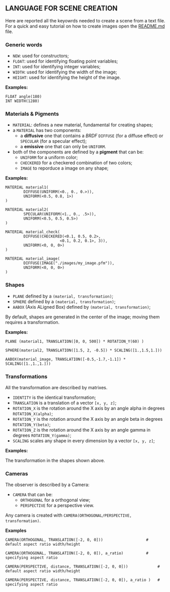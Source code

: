 ## LANGUAGE FOR SCENE CREATION

Here are reported all the keyowrds needed to create a scene from a text file. For a quick and easy tutorial on how to create images open the [README.md](https://github.com/DanieleZambetti97/ProjectMoana/blob/master/README.md) file.

### Generic words

- `NEW`: used for constructors;
- `FLOAT`: used for identifying floating point variables;
- `INT`: used for identifying integer variables;
- `WIDTH`: used for identifying the width of the image;
- `HEIGHT`: used for identifying the height of the image. 

**Examples:**
```
FLOAT angle(180)
INT WIDTH(1280)
```

### Materials & Pigments

- `MATERIAL`: defines a new material, fundamental for creating shapes;
- a `MATERIAL` has two components:
  - a **diffusive** one that contains a *BRDF* `DIFFUSE` (for a diffuse effect) or `SPECULAR` (for a specular effect);
  - a **emissive** one that can only be `UNIFORM`.
- both of the components are defined by a **pigment** that can be:
  - `UNIFORM` for a uniform color;
  - `CHECKERED` for a checkered combination of two colors;
  - `IMAGE` to reporduce a image on any shape;

**Examples:**
```
MATERIAL material1(
        DIFFUSE(UNIFORM(<0., 0., 0.>)),
        UNIFORM(<0.5, 0.8, 1>)            
)

MATERIAL material2(
        SPECULAR(UNIFORM(<1., 0., .5>)),   
        UNIFORM(<0.5, 0.5, 0.5>)            
)

MATERIAL material_check(
        DIFFUSE(CHECKERED(<0.1, 0.5, 0.2>,
                        <0.1, 0.2, 0.1>, 3)),
        UNIFORM(<0, 0, 0>)
)

MATERIAL material_image(
        DIFFUSE(IMAGE("./images/my_image.pfm")),
        UNIFORM(<0, 0, 0>)
)
```

### Shapes

- `PLANE` defined by a `(material, transformation)`;
- `SPHERE` defined by a `(material, transformation)`;
- `AABOX` (Axis ALigned Box) defined by `(material, transformation)`;

By default, shapes are generated in the center of the image; moving them requires a transformation.

**Examples:**
```
PLANE (material1, TRANSLATION([0, 0, 500]) * ROTATION_Y(60) )

SPHERE(material2, TRANSLATION([1.5, 2, -0.5]) * SCALING([1.,1.5,1.]))

AABOX(material_image, TRANSLATION([-0.5,-1.7,-1.1]) * SCALING([1.,1.,1.]))
```

### Transformations

All the transformation are described by matrixes.

- `IDENTITY` is the identical transformation;
- `TRANSLATION` is a translation of a vector `[x, y, z]`;
- `ROTATION_X` is the rotation around the X axis by an angle alpha in degrees `ROTATION_X(alpha)`;
- `ROTATION_Y` is the rotation around the X axis by an angle beta in degrees `ROTATION_Y(beta)`;
- `ROTATION_Z` is the rotation around the X axis by an angle gamma in degrees `ROTATION_Y(gamma)`;
- `SCALING` scales any shape in every dimension by a vector `[x, y, z]`;

**Examples:**

The transformation in the shapes shown above.


### Cameras

The observer is described by a Camera:

- `CAMERA` that can be:
  - `ORTHOGONAL` for a orthogonal view;
  - `PERSPECTIVE` for a perspective view.

Any camera is created with `CAMERA(ORTHOGONAL/PERSPECTIVE, transformation)`.

**Examples**
```
CAMERA(ORTHOGONAL, TRANSLATION([-2, 0, 0]))                   # default aspect ratio width/height

CAMERA(ORTHOGONAL, TRANSLATION([-2, 0, 0]), a_ratio)          # specifying aspect ratio

CAMERA(PERSPECTIVE, distance, TRANSLATION([-2, 0, 0]))             # default aspect ratio width/height

CAMERA(PERSPECTIVE, distance, TRANSLATION([-2, 0, 0]), a_ratio )   # specifying aspect ratio
```
